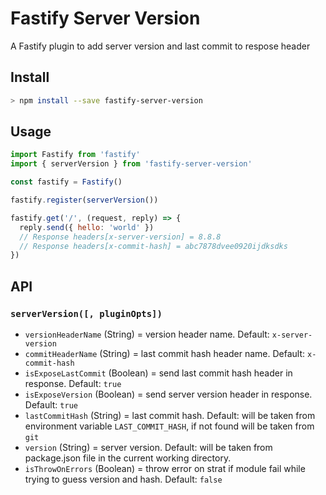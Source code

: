 # Fastify Server Version

A Fastify plugin to add server version and last commit to respose header

## Install

```bash
> npm install --save fastify-server-version
```

## Usage

```javascript
import Fastify from 'fastify'
import { serverVersion } from 'fastify-server-version'

const fastify = Fastify()

fastify.register(serverVersion())

fastify.get('/', (request, reply) => {
  reply.send({ hello: 'world' })
  // Response headers[x-server-version] = 8.8.8
  // Response headers[x-commit-hash] = abc7878dvee0920ijdksdks
})

```

## API

### `serverVersion([, pluginOpts])`

* `versionHeaderName` (String) = version header name. Default: `x-server-version`
* `commitHeaderName` (String) = last commit hash header name. Default: `x-commit-hash`
* `isExposeLastCommit` (Boolean) = send last commit hash header in response. Default: `true`
* `isExposeVersion` (Boolean) = send server version header in response. Default: `true`
* `lastCommitHash` (String) = last commit hash. Default: will be taken from environment variable `LAST_COMMIT_HASH`, if not found will be taken from `git`
* `version` (String) = server version. Default: will be taken from package.json file in the current working directory.
* `isThrowOnErrors` (Boolean) = throw error on strat if module fail while trying to guess version and hash. Default: `false`
